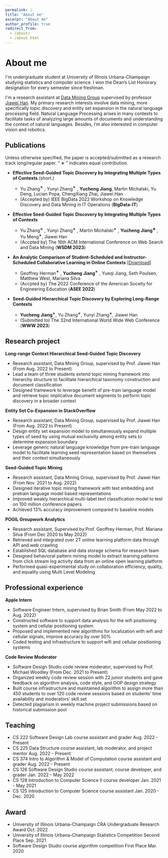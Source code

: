```yaml
---
permalink: /
title: "About me"
excerpt: "About me"
author_profile: true
redirect_from: 
  - /about/
  - /about.html
---
```


# About me

I'm undergraduate student at University of Illinois Urbana-Champaign studying statistics and computer science. I won the Dean’s List Honorary designation for every semester since freshman. 

I'm a research assistant at [Data Mining Group](http://dm1.cs.uiuc.edu/) supervised by professor [Jiawei Han](http://hanj.cs.illinois.edu/). My primary research interests involve data mining, more specifically topic discovery and entity set expansion in the natural language processing field. Natural Language Processing arises in many contexts to facilitate tasks of analyzing large amounts of documents and understanding the context of natural languages. Besides, I’m also interested in computer vision and robotics.



## Publications

Unless otherwise specified, the paper is accepted/submitted as a research track long/regular paper. “ ∗ ” indicates equal contribution.

- **Effective Seed-Guided Topic Discovery by Integrating Multiple Types of Contexts** (short.)
  - Yu Zhang$^∗$ , Yunyi Zhang$^∗$ , **Yucheng Jiang**, Martin Michalski, Yu Deng, Lucian Popa, ChengXiang Zhai, Jiawei Han
  - (Accepted by) IEEE BigData 2022 Workshop on Knowledge Discovery and Data Mining in IT Operations (**BigData-IT**)
- **Effective Seed-Guided Topic Discovery by Integrating Multiple Types of Contexts**
  - Yu Zhang$^∗$ , Yunyi Zhang$^∗$ , Martin Michalski$^∗$ , **Yucheng Jiang$^∗$** , Yu Meng$^∗$, Jiawei Han
  - (Accpted by) The 16th ACM International Conference on Web Search and Data Mining (**WSDM 2023**)

- **An Analytic Comparison of Student-Scheduled and Instructor-Scheduled Collaborative Learning in Online Contexts** [[Download](https://peer.asee.org/an-analytic-comparison-of-student-scheduled-and-instructor-scheduled-collaborative-learning-in-online-contexts.pdf)]
  - Geoffrey Herman$^∗$ , **Yucheng Jiang**$^∗$ , Yueqi Jiang, Seth Poulsen, Matthew West, Mariana Silva
  - (Accpted by) The 2022 Conference of the American Soceity for Engineering Education (**ASEE 2022**)
- **Seed-Guided Hierarchical Topic Discovery by Exploring Long-Range Contexts**
  - **Yucheng Jiang**$^∗$, Yu Zhang$^∗$, Yunyi Zhang$^∗$, Jiawei Han
  - (Submitted to) The 32nd International World Wide Web Conference (**WWW 2023**)



## Research project

**Long-range Context Hierarchical Seed-Guided Topic Discovery**

- Research assistant, Data Mining Group, supervised by Prof. Jiawei Han (From Aug. 2022 to Present)
- Lead a team of three students extend topic mining framework into hierarchy structure to facilitate hierarchical taxonomy construction and document classification
- Designed framework to leverage benefit of pre-train language model and retrieve topic implicative document segments to perform topic discovery in a broader context

**Entity Set Co-Expansion in StackOverflow**

- Research assistant, Data Mining Group, supervised by Prof. Jiawei Han (From Aug. 2022 to Present)
- Design entity set expansion model to simultaneously expand multiple types of seed by using mutual exclusivity among entity sets to determine expansion boundary
- Leverage generic natural language knowledge from pre-train language model to facilitate learning seed representation based on themselves and their context simultaneously

**Seed-Guided Topic Mining**

- Research assistant, Data Mining Group, supervised by Prof. Jiawei Han (From Nov. 2021 to Aug. 2022)
- Designed iterative topic mining framework with text embedding and pretrain language model based representations
- Improved weakly hierarchical multi-label text classification model to test on 100 million conference papers
- Achieved 13% accuracy improvement compared to baseline models

**POGIL Groupwork Analytics**

- Research assistant, Supervised by Prof. Geoffrey Herman, Prof. Mariana Silva (From Dec 2020 to May 2022)
- Retrieved and integrated over 2T online learning platform data through API and web crawling
- Established SQL database and data storage schema for research team
- Designed behavioral pattern mining model to extract learning patterns from click stream log activity data from an online open learning platform
- Performed quasi-experimental study on collaboration efficiency, quality, and equality using Multi Level Modeling



## Professional experience

**Apple Intern**

- Software Engineer Intern, supervised by Brian Smith (From May 2022 to Aug. 2022)
- Constructed software to support data analysis for the wifi positioning system and cellular positioning system
- Proposed and implemented new algorithms for localization with wifi and cellular signals, improve accuracy by over 50%
- Coded testing and infrastructure to support wifi and cellular positioning systems

**Code Review Moderator**

- Software Design Studio code review moderator, supervised by Prof. Michael Woodley (From Dec. 2021 to Present)
- Organized weekly code review session with 22 junior students and gave feedback on algorithm analysis, code style, and OOP design strategy
- Built course infrastructure and maintained algorithm to assign more than 450 students to over 120 code review sessions based on students’ time availability and moderators’ skill set
- Detected plagiarism in weekly machine project submissions based on historical submission pool



## Teaching

- CS 222 Software Design Lab course assistant and grader 								            Aug. 2022 - Present
- CS 225 Data Structure course assistant, lab moderator, and project mentor            Aug. 2022 - Present
- CS 374 Intro to Algorithm \& Model of Computation course assistant and grader     Aug. 2022 - Present
- CS 126 Software Design Studio course assistant, course developer, and grader       Jan. 2022 - May 2022
- CS 128 Introduction to Computer Science II course developer                                      Jan. 2021 - May 2021
- CS 125 Introduction to Computer Science course assistant                                            Jan. 2020 - Dec. 2020



## Award

- University of Illinois Urbana-Champaign CRA Undergraduate Research Award          Oct. 2022
- University of Illinois Urbana-Champaign Statistics Competition Second Place            Sep. 2021
- Software Design Studio course algorithm competition First Place                                 Mar. 2020
